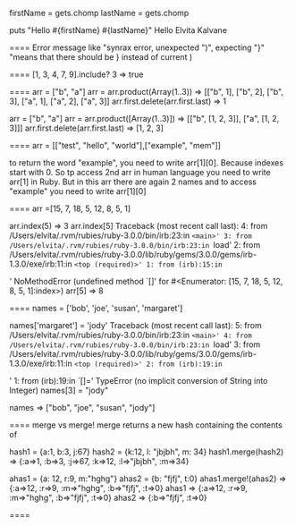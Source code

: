 firstName = gets.chomp
lastName = gets.chomp

puts "Hello #{firstName} #{lastName}"
Hello Elvita Kalvane

====
Error message like "synrax error, unexpected ")", expecting "}" "means that there should be } instead of current )

====
[1, 3, 4, 7, 9].include? 3
=> true

====
arr = ["b", "a"]
arr = arr.product(Array(1..3))
=> [["b", 1], ["b", 2], ["b", 3], ["a", 1], ["a", 2], ["a", 3]]
arr.first.delete(arr.first.last)
=> 1

arr = ["b", "a"]
arr = arr.product([Array(1..3)])
=> [["b", [1, 2, 3]], ["a", [1, 2, 3]]]
arr.first.delete(arr.first.last)
=> [1, 2, 3]

====
arr = [["test", "hello", "world"],["example", "mem"]]

to return the word "example", you need to write arr[1][0]. Because indexes start with 0. So tp access 2nd arr in human language you need to write arr[1] in Ruby. But in this arr there are again 2 names and to access "example" you need to write arr[1][0]

====
arr =[15, 7, 18, 5, 12, 8, 5, 1]

arr.index(5)
=> 3
arr.index[5]
Traceback (most recent call last):
4: from /Users/elvita/.rvm/rubies/ruby-3.0.0/bin/irb:23:in `<main>' 3: from /Users/elvita/.rvm/rubies/ruby-3.0.0/bin/irb:23:in `load'
2: from /Users/elvita/.rvm/rubies/ruby-3.0.0/lib/ruby/gems/3.0.0/gems/irb-1.3.0/exe/irb:11:in `<top (required)>' 1: from (irb):15:in `<main>'
NoMethodError (undefined method `[]' for #<Enumerator: [15, 7, 18, 5, 12, 8, 5, 1]:index>)
arr[5]
=> 8

====
names = ['bob', 'joe', 'susan', 'margaret']

names['margaret'] = 'jody'
Traceback (most recent call last):
5: from /Users/elvita/.rvm/rubies/ruby-3.0.0/bin/irb:23:in `<main>' 4: from /Users/elvita/.rvm/rubies/ruby-3.0.0/bin/irb:23:in `load'
3: from /Users/elvita/.rvm/rubies/ruby-3.0.0/lib/ruby/gems/3.0.0/gems/irb-1.3.0/exe/irb:11:in `<top (required)>' 2: from (irb):19:in `<main>'
1: from (irb):19:in `[]='
TypeError (no implicit conversion of String into Integer)
names[3] = "jody"

names
=> ["bob", "joe", "susan", "jody"]

====
merge vs merge!
merge returns a new hash containing the contents of

hash1 = {a:1, b:3, j:67}
hash2 = {k:12, l: "jbjbh", m: 34}
hash1.merge(hash2)
=> {:a=>1, :b=>3, :j=>67, :k=>12, :l=>"jbjbh", :m=>34}

ahas1 = {a: 12, r:9, m:"hghg"}
ahas2 = {b: "fjfj", t:0}
ahas1.merge!(ahas2)
=> {:a=>12, :r=>9, :m=>"hghg", :b=>"fjfj", :t=>0}
ahas1
=> {:a=>12, :r=>9, :m=>"hghg", :b=>"fjfj", :t=>0}
ahas2
=> {:b=>"fjfj", :t=>0}

====
